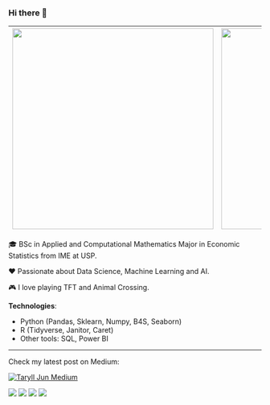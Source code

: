 ### Hi there 👋

|<img src="https://github-readme-stats.vercel.app/api/top-langs/?username=taryll&layout=compact&theme=radical&title_color=ffffff" width=400 /> |<img src="https://github-readme-stats.vercel.app/api?username=taryll&show_icons=true&theme=radical&title_color=32CD32" width=400 /> |
|--------------------------------------------------------------------|--------------------------------------------------------------------------------|


:mortar_board: BSc in Applied and Computational Mathematics Major 
in Economic Statistics from IME at USP. 

:hearts: Passionate about Data Science, Machine Learning and AI.

:video_game: I love playing TFT and Animal Crossing.

**Technologies**:

- Python (Pandas, Sklearn, Numpy, B4S, Seaborn) 
- R (Tidyverse, Janitor, Caret)
- Other tools: SQL, Power BI

---

Check my latest post on Medium:

[![Taryll Jun Medium](https://github-readme-medium.vercel.app/?username=tarylljun)](https://medium.com/@tarylljun)

[![](https://img.shields.io/badge/website-orange)](https://taryll.github.io/about/)
[![](https://img.shields.io/badge/-Medium-black?logo=Medium&logoColor=white)](https://medium.com/@tarylljun)
[![](https://img.shields.io/badge/-LinkedIn-blue?logo=LinkedIn&logoColor=white)](https://www.linkedin.com/in/tarylljun/)
![](https://img.shields.io/github/followers/taryll?style=social) 


<!--
**taryll/taryll** is a ✨ _special_ ✨ repository because its `README.md` (this file) appears on your GitHub profile.

![](https://github-readme-stats.vercel.app/api/top-langs/?username=taryll&layout=compact&theme=radical&title_color=ffffff)  |  ![](https://github-readme-stats.vercel.app/api?username=taryll&show_icons=true&theme=radical&title_color=32CD32)
:-----------------------------------------------------------------------------------------:|:----------------------------------------:



Here are some ideas to get you started:

- 🔭 I’m currently working on ...
- 🌱 I’m currently learning ...
- 👯 I’m looking to collaborate on ...
- 🤔 I’m looking for help with ...
- 💬 Ask me about ...
- 📫 How to reach me: ...
- 😄 Pronouns: ...
- ⚡ Fun fact: ...
-->
